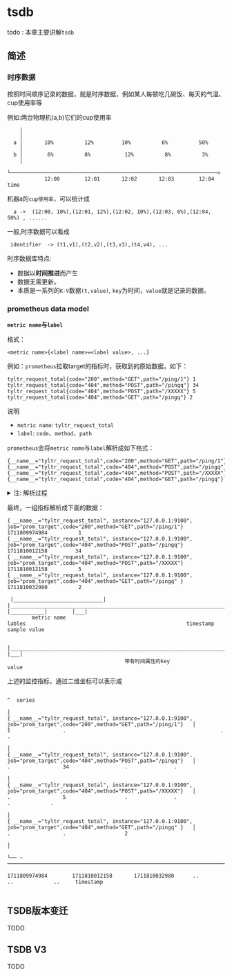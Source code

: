 # tsdb
todo : 本章主要讲解`tsdb`   

## 简述

### 时序数据

按照时间顺序记录的数据，就是时序数据，例如某人每顿吃几碗饭、每天的气温、cup使用率等  

例如:两台物理机(a,b)它们的cup使用率
```    
    │ 
    │ 
  a │       10%          12%         10%          6%          50%
    │ 
  b │        6%          8%           12%          8%          3%
    │ 
    └───────────────────────────────────────────────────────────────────>
            12:00        12:01       12:02       12:03        12:04      time

```

机器a的`cup使用率`，可以统计成

``` 
  a ->  (12:00, 10%),(12:01, 12%),(12:02, 10%),(12:03, 6%),(12:04, 50%) , ......
```

一般,时序数据可以看成

```
 identifier  -> (t1,v1),(t2,v2),(t3,v3),(t4,v4), ... 
```  

时序数据库特点:  

-  数据以**时间推进**而产生  
- 数据无需更新。 
- 本质是一系列的`K-V`数据`(t,value)`, `key`为时间，`value`就是记录的数据。

### prometheus data model
 
**`metric name`与`label`**

格式：
```
<metric name>{<label name>=<label value>, ...} 
```
例如：`prometheus`拉取target的指标时，获取到的原始数据，如下：
```
tyltr_request_total{code="200",method="GET",path="/ping/1"} 1
tyltr_request_total{code="404",method="POST",path="/pingq"} 34
tyltr_request_total{code="404",method="POST",path="/XXXXX"} 5
tyltr_request_total{code="404",method="GET",path="/pingq"} 2
```
说明
-  `metric name`:  `tyltr_request_total`
-  `label`: `code`、`method`、`path`


`prometheus`会将`metric name`与`label`解析成如下格式： 
```
{__name__="tyltr_request_total",code="200",method="GET",path="/ping/1"} 
{__name__="tyltr_request_total",code="404",method="POST",path="/pingq"} 
{__name__="tyltr_request_total",code="404",method="POST",path="/XXXXX"} 
{__name__="tyltr_request_total",code="404",method="GET",path="/pingq"}

```

<details>
  <summary>注: 解析过程</summary>
  
  ###  函数调用链

`func (sl *scrapeLoop) scrapeAndReport(last, appendTime time.Time, errc chan<- error) time.Time `     -->     `func (sl *scrapeLoop) append(app storage.Appender, b []byte, contentType string, ts time.Time) (total, added, seriesAdded int, err error) `     -->    **`p.Metric(&lset) ` 解析 metrics 数据**   -->   `lset = sl.sampleMutator(lset)`设置最终的label


**p.Metric(&lset)  解析获取到的metrics数据**

详见[解析metric](004.scrape.md)

</details>

最终，一组指标解析成下面的数据： 

```
{ __name__="tyltr_request_total", instance="127.0.0.1:9100", job="prom_target",code="200",method="GET",path="/ping/1"}    1711809974984          1
{ __name__="tyltr_request_total", instance="127.0.0.1:9100", job="prom_target",code="404",method="POST",path="/pingq"}    1711810012158         34
{ __name__="tyltr_request_total", instance="127.0.0.1:9100", job="prom_target",code="404",method="POST",path="/XXXXX"}    1711810012158          5
{ __name__="tyltr_request_total", instance="127.0.0.1:9100", job="prom_target",code="404",method="GET",path="/pingq" }    1711810032980          2

 |_____________________________|  |_________________________________________________________________________________|     |___________|        |___|
        metric name                                                lables                                                    timestamp       sample value

 |_____________________________________________________________________________________________________________________________________|       |___|
                                      带有时间属性的key                                                                                           value

```

上述的监控指标，通过二维坐标可以表示成 

```                                                                                                                     
                                                                                                                         ^  series
                                                                                                                         │  
{ __name__="tyltr_request_total", instance="127.0.0.1:9100", job="prom_target",code="200",method="GET",path="/ping/1"}   │          1                 .                                                  .             .
                                                                                                                         │             
{ __name__="tyltr_request_total", instance="127.0.0.1:9100", job="prom_target",code="404",method="POST",path="/pingq"}   │          .                 34                  .               .                           
                                                                                                                         │            
{ __name__="tyltr_request_total", instance="127.0.0.1:9100", job="prom_target",code="404",method="POST",path="/XXXXX"}   │          .                 5                   .               .               .             . 
                                                                                                                         │             
{ __name__="tyltr_request_total", instance="127.0.0.1:9100", job="prom_target",code="404",method="GET",path="/pingq" }   │          .                 .                   2                                           
                                                                                                                         │             
                                                                                                                         └── ~ ───────────────────────────────────────────────────────────────────────────────────────────────────>
                                                                                                                              1711809974984        1711810012158       1711810032980      ..             ..             ..     timestamp


```

<!-- 
  1. label越多需要的存储序列就把会越多
  2. 有的指标可能会突然消失，然后一段时间恢复。例如短暂的宕机或者进程发布而造成的进程关闭、重启
  3. 云原生的场景下，有的pod关闭，有的重新拉起，那么label的值就可能出现变化，虽然提供的是同一个服务，但标签却发生了变化
 -->




## TSDB版本变迁
TODO  




## TSDB V3
TODO  


